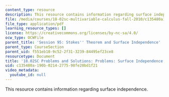 ```yaml
---
content_type: resource
description: This resource contains information regarding surface independence.
file: /media/courses/18-02sc-multivariable-calculus-fall-2010/c135480a190b0214277598fe20bd1f21_MIT18_02SC_pb_95_comb.pdf
file_type: application/pdf
learning_resource_types: []
license: https://creativecommons.org/licenses/by-nc-sa/4.0/
ocw_type: OCWFile
parent_title: 'Session 95: Stokes'' Theorem and Surface Independence'
parent_type: CourseSection
parent_uid: f551eb10-9c52-2f31-3239-84495ef23ce8
resourcetype: Document
title: '18.02SC Problems and Solutions: Problems: Surface Independence'
uid: c135480a-190b-0214-2775-98fe20bd1f21
video_metadata:
  youtube_id: null
---
```

This resource contains information regarding surface independence.
